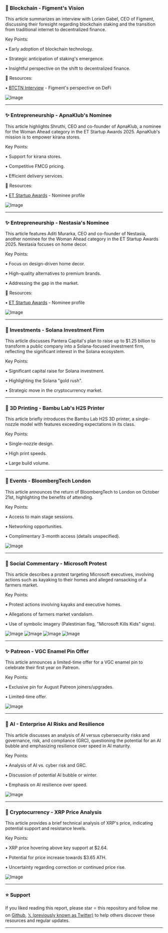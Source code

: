 ### 🤖 Blockchain - Figment's Vision

This article summarizes an interview with Lorien Gabel, CEO of Figment, discussing their foresight regarding blockchain staking and the transition from traditional internet to decentralized finance.

Key Points:

•  Early adoption of blockchain technology.


•  Strategic anticipation of staking's emergence.


•  Insightful perspective on the shift to decentralized finance.


🔗 Resources:

• [BTCTN Interview](https://x.com/BTCTN/status/1960312521237098729) -  Figment's perspective on DeFi


![Image](https://pbs.twimg.com/amplify_video_thumb/1960041802385199104/img/Onzi3DEG-SaqWMFi?format=jpg&name=240x240)


---
### ✨  Entrepreneurship - ApnaKlub's Nominee

This article highlights Shruthi, CEO and co-founder of ApnaKlub, a nominee for the Woman Ahead category in the ET Startup Awards 2025. ApnaKlub's mission is to empower kirana stores.


Key Points:

•  Support for kirana stores.


•  Competitive FMCG pricing.


•  Efficient delivery services.


🔗 Resources:

• [ET Startup Awards](https://economictimes.indiatimes.com/tech/startups/et-startup-awards-2025-nominees-for-woman-ahead/articleshow/123511108.cms) - Nominee profile


![Image](https://pbs.twimg.com/media/GzSwtqvWYAA2vJX?format=jpg&name=small)


---
### ✨ Entrepreneurship - Nestasia's Nominee

This article features Aditi Murarka, CEO and co-founder of Nestasia, another nominee for the Woman Ahead category in the ET Startup Awards 2025.  Nestasia focuses on home decor.


Key Points:

•  Focus on design-driven home decor.


•  High-quality alternatives to premium brands.


•  Addressing the gap in the market.



🔗 Resources:

• [ET Startup Awards](https://economictimes.indiatimes.com/tech/startups/et-startup-awards-2025-nominees-for-woman-ahead/articleshow/123511108.cms) - Nominee profile


![Image](https://pbs.twimg.com/media/GzSyS4qXoAARgH3?format=jpg&name=small)


---
### 🚀  Investments - Solana Investment Firm

This article discusses Pantera Capital's plan to raise up to $1.25 billion to transform a public company into a Solana-focused investment firm, reflecting the significant interest in the Solana ecosystem.

Key Points:

•  Significant capital raise for Solana investment.


•  Highlighting the Solana "gold rush".


•  Strategic move in the cryptocurrency market.



---
### 🚀 3D Printing - Bambu Lab's H2S Printer

This article briefly introduces the Bambu Lab H2S 3D printer, a single-nozzle model with features exceeding expectations in its class.

Key Points:

• Single-nozzle design.


•  High print speeds.


•  Large build volume.



---
### 🚀 Events - BloombergTech London

This article announces the return of BloombergTech to London on October 21st, highlighting the benefits of attending.

Key Points:

• Access to main stage sessions.


• Networking opportunities.


• Complimentary 3-month access (details unspecified).



![Image](https://pbs.twimg.com/media/GzRstfbWsAABIb9?format=jpg&name=small)

---
### 🤖 Social Commentary - Microsoft Protest

This article describes a protest targeting Microsoft executives, involving actions such as kayaking to their homes and alleged ransacking of a farmers market.

Key Points:

• Protest actions involving kayaks and executive homes.


• Allegations of farmers market vandalism.


• Use of symbolic imagery (Palestinian flag, "Microsoft Kills Kids" signs).


![Image](https://pbs.twimg.com/media/GzOs6CQWgAAsaaG?format=jpg&name=small)
![Image](https://pbs.twimg.com/media/GzOs6CjXgAEDICd?format=jpg&name=360x360)
![Image](https://pbs.twimg.com/media/GzOs6ChXkAEZJrX?format=jpg&name=360x360)
![Image](https://pbs.twimg.com/media/GzOs6CiWQAEAWM3?format=jpg&name=360x360)


---
### ✨  Patreon - VGC Enamel Pin Offer

This article announces a limited-time offer for a VGC enamel pin to celebrate their first year on Patreon.

Key Points:

• Exclusive pin for August Patreon joiners/upgrades.


• Limited-time offer.



![Image](https://pbs.twimg.com/media/GzNlyWFWcAg-TWB?format=jpg&name=small)


---
### 🤖 AI - Enterprise AI Risks and Resilience

This article discusses an analysis of AI versus cybersecurity risks and governance, risk, and compliance (GRC), questioning the potential for an AI bubble and emphasizing resilience over speed in AI maturity.

Key Points:

• Analysis of AI vs. cyber risk and GRC.


• Discussion of potential AI bubble or winter.


• Emphasis on AI resilience over speed.


![Image](https://pbs.twimg.com/media/GzN604SXQAAdQj2?format=jpg&name=small)


---
### 🤖 Cryptocurrency - XRP Price Analysis

This article provides a brief technical analysis of XRP's price, indicating potential support and resistance levels.

Key Points:

•  XRP price hovering above key support at $2.64.


•  Potential for price increase towards $3.65 ATH.


•  Uncertainty regarding correction or continued price rise.



![Image](https://pbs.twimg.com/media/GzNgsm5WIAYNezJ?format=png&name=small)


---

### ⭐️ Support

If you liked reading this report, please star ⭐️ this repository and follow me on [Github](https://github.com/Drix10), [𝕏 (previously known as Twitter)](https://x.com/DRIX_10_) to help others discover these resources and regular updates.

---